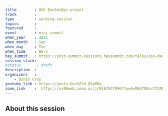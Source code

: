 ```yaml
---
title        : OSS DevSecOps projet
track        :
type         : working-session
topics       :
featured     :
event        : mini-summit
when_year    : 2021
when_month   : Sep
when_day     : Tue
when_time    : WS-5
hey_summit   : https://post-summit-sessions.heysummit.com/talks/oss-devsecops-project/
session_slack:
#status       : draft
description  :
organizers   :
    - Dinis Cruz
youtube_link : https://youtu.be/nZrh-Q2pMDg
zoom_link    :  https://us06web.zoom.us/j/81678378967?pwd=M0dTOWsvT2lMUlV6dDgrU2NoT3JIZz09
---
```


## About this session
